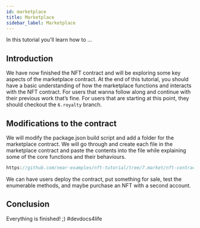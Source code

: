 ```yaml
---
id: marketplace
title: Marketplace
sidebar_label: Marketplace
---
```


In this tutorial you'll learn how to ...

## Introduction

We have now finished the NFT contract and will be exploring some key aspects of the marketplace contract. At the end of this tutorial, you should have a basic understanding of how the marketplace functions and interacts with the NFT contract. For users that wanna follow along and continue with their previous work that’s fine. For users that are starting at this point, they should checkout the `6.royalty` branch. 

## Modifications to the contract

We will modify the package.json build script and add a folder for the marketplace contract. We will go through and create each file in the marketplace contract and paste the contents into the file while explaining some of the core functions and their behaviours.

```js reference
https://github.com/near-examples/nft-tutorial/tree/7.market/nft-contract/src/lib.rs#L1-L3
```

We can have users deploy the contract, put something for sale, test the enumerable methods, and maybe purchase an NFT with a second account. 

## Conclusion

Everything is finished! ;) #devdocs4life
